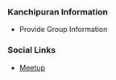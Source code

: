 ### Kanchipuran Information
* Provide Group Information

### Social Links
* [Meetup](https://www.meetup.com/owasp-kanchipuram-chapter/)


